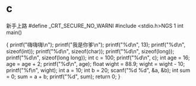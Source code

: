 # c
新手上路
#define _CRT_SECURE_NO_WARNI
#include <stdio.h>NGS 1
int main()

{
	printf("嗨嗨嗨\n");
	printf("我是你爹\n");
	printf("%d\n", 13);
	printf("%d\n", sizeof(int));
	printf("%d\n", sizeof(char));
	printf("%d\n", sizeof(long));
	printf("%d\n", sizeof(long long));
	int c = 100;
	printf("%d\n", c);
	int age = 16;
	age = age + 2;
	printf("%d\n", age);
	float wight = 88.9;
	wight = wight - 10;
	printf("%f\n", wight);
	int a = 10;
	int b = 20;
	scanf("%d %d", &a, &b);
	int sum = 0;
	sum = a + b;
	printf("%d", sum);
	return 0;
}
